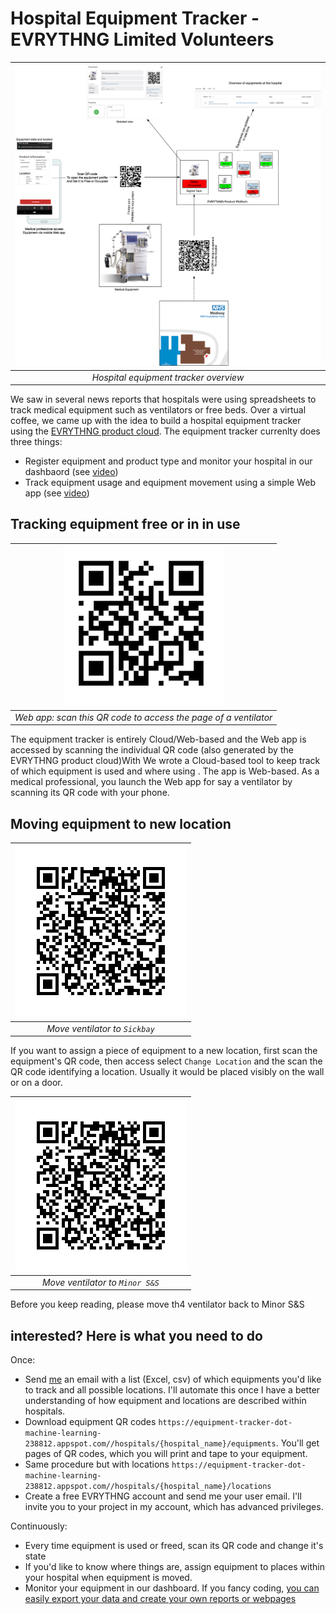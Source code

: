 # Hospital Equipment Tracker - EVRYTHNG Limited Volunteers

|![Equipment Tracker Architecture](docs/images/equipment-tracker-architecture.jpeg)|
|:--:| 
|*Hospital equipment tracker overview*|

We saw in several news reports that hospitals were using spreadsheets to track medical equipment such
as ventilators or free beds. Over a virtual coffee, we came up with the idea to build a hospital equipment tracker 
 using the [EVRYTHNG product cloud](https://dashboard.evrythng.com). The equipment tracker currenlty does three things:
 
 - Register equipment and product type and monitor your hospital in our dashbaord (see [video](https://storage.googleapis.com/hospital-beds-store/docs/videos/dashboard.mov))
 - Track equipment usage and equipment movement using a simple Web app (see [video](https://storage.googleapis.com/hospital-beds-store/docs/videos/mobile-client.mp4))

## Tracking equipment free or in in use

|![Ventilator QR code](docs/images/ventilator-qr.png)|
|:--:| 
|*Web app: scan this QR code to access the page of a ventilator*|

The equipment tracker is entirely Cloud/Web-based and the Web app is accessed by scanning the individual
 QR code (also generated by the EVRYTHNG product cloud)With We wrote a Cloud-based tool to keep track of which equipment is used and where using . 
The app is Web-based. As a medical professional, you launch the Web app for say a ventilator by scanning its
 QR code with your phone.
 
 ## Moving equipment to new location
 
|![Ventilator QR code](docs/images/sickbay.png)|
|:--:| 
|*Move ventilator to `Sickbay`*|

 If you want to assign a piece of equipment to a new location, first scan the equipment's QR code, 
 then access select `Change Location` and the scan the QR code identifying a location. Usually it would
  be placed visibly on the wall or on a door. 
  
|![Ventilator QR code](docs/images/sickbay.png)|
|:--:| 
|*Move ventilator to `Minor S&S`*|  

  Before you keep reading, please move th4 ventilator back to Minor S&S
  

## interested? Here is what you need to do

Once:

- Send [me](mailto:joel@evrythng.com) an email with a list (Excel, csv)  of which equipments you'd like to track and all possible locations. I'll automate this once I have a better understanding of how equipment and locations are described within hospitals.
- Download equipment QR codes `https://equipment-tracker-dot-machine-learning-238812.appspot.com//hospitals/{hospital_name}/equipments`. You'll get pages of QR codes, which you will print and tape to your equipment.
- Same procedure but with locations `https://equipment-tracker-dot-machine-learning-238812.appspot.com//hospitals/{hospital_name}/locations`
- Create a free EVRYTHNG account and send me your user email. I'll invite you to your project in my account, which has advanced privileges.

Continuously:

- Every time equipment is used or freed, scan its QR code and change it's state
- If you'd like to know where things are, assign equipment to places within your hospital when equipment is moved.
- Monitor your equipment in our dashboard. If you fancy coding, [you can easily export your data and create your own reports or webpages](http://developers.evrythng.com)  


 